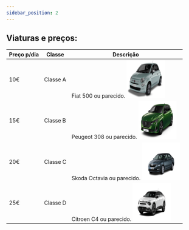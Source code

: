 ```yaml
---
sidebar_position: 2
---
```

## Viaturas e preços:

| Preço p/dia | Classe | Descrição | 
| ------ | ----------- | --------- | 
| 10€ | Classe A | Fiat 500 ou parecido. <img src="static/img/fiat.png" alt="FIAT" /> | 
| 15€ | Classe B | Peugeot 308 ou parecido. <img src="static/img/peugeot.png" alt="PEUGEOT" /> | 
| 20€ | Classe C | Skoda Octavia ou parecido. <img src="static/img/skoda.png" alt="SKODA" /> | 
| 25€ | Classe D | Citroen C4 ou parecido. <img src="static/img/citroen.png" alt="CITROEN" /> | 


<br />